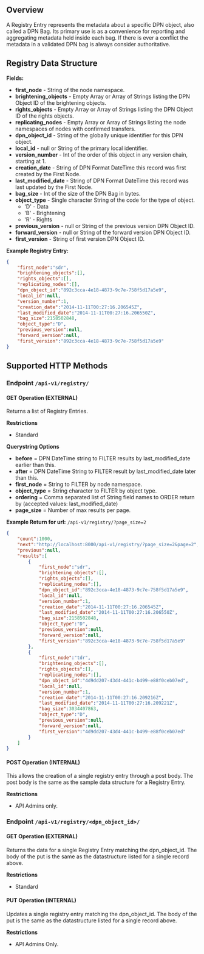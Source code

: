 ## Overview

A Registry Entry represents the metadata about a specific DPN object, also called a DPN Bag. Its primary use is as a convenience for reporting and aggregating metadata held inside each bag.  If there is ever a conflict the metadata in a validated DPN bag is always consider authoritative.

## Registry Data Structure

**Fields:**
* **first_node** - String of the node namespace.
* **brightening_objects** - Empty Array or Array of Strings listing the DPN Object ID of the brightening objects.
* **rights_objects** - Empty Array or Array of Strings listing the DPN Object ID of the rights objects.
* **replicating_nodes** - Empty Array or Array of Strings listing the node namespaces of nodes with confirmed transfers.
* **dpn_object_id** - String of the globally unique identifier for this DPN object.
* **local_id** - null or String of the primary local identifier.
* **version_number** - Int of the order of this object in any version chain, starting at 1.
* **creation_date** - String of DPN Format DateTime this record was first created by the First Node.
* **last_modified_date** - String of DPN Format DateTime this record was last updated by the First Node.
* **bag_size** - Int of the size of the DPN Bag in bytes.
* **object_type** - Single character String of the code for the type of object.
    * 'D' - Data
    * 'B' - Brightening
    * 'R' - Rights
* **previous_version** - null or String of the previous version DPN Object ID.
* **forward_version** - null or String of the forward version DPN Object ID.
* **first_version** - String of first version DPN Object ID.

**Example Registry Entry:**
```json
{
    "first_node":"sdr",
    "brightening_objects":[],
    "rights_objects":[],
    "replicating_nodes":[],
    "dpn_object_id":"892c3cca-4e18-4873-9c7e-758f5d17a5e9",
    "local_id":null,
    "version_number":1,
    "creation_date":"2014-11-11T00:27:16.206545Z",
    "last_modified_date":"2014-11-11T00:27:16.206550Z",
    "bag_size":2158502848,
    "object_type":"D",
    "previous_version":null,
    "forward_version":null,
    "first_version":"892c3cca-4e18-4873-9c7e-758f5d17a5e9"
}
```

## Supported HTTP Methods

### **Endpoint** `/api-v1/registry/`

#### GET Operation (EXTERNAL)

Returns a list of Registry Entries.

**Restrictions**
* Standard

**Querystring Options**
* **before** = DPN DateTime string to FILTER results by last_modified_date earlier than this.
* **after** = DPN DateTime String to FILTER result by last_modified_date later than this.
* **first_node** = String to FILTER by node namespace.
* **object_type** = String character to FILTER by object type.
* **ordering** = Comma separated list of String field names to ORDER return by (accepted values: last_modified_date)
* **page_size** = Number of max results per page.

**Example Return for url:** `/api-v1/registry/?page_size=2`
```json
{
    "count":1000,
    "next":"http://localhost:8000/api-v1/registry/?page_size=2&page=2",
    "previous":null,
    "results":[
        {
            "first_node":"sdr",
            "brightening_objects":[],
            "rights_objects":[],
            "replicating_nodes":[],
            "dpn_object_id":"892c3cca-4e18-4873-9c7e-758f5d17a5e9",
            "local_id":null,
            "version_number":1,
            "creation_date":"2014-11-11T00:27:16.206545Z",
            "last_modified_date":"2014-11-11T00:27:16.206550Z",
            "bag_size":2158502848,
            "object_type":"D",
            "previous_version":null,
            "forward_version":null,
            "first_version":"892c3cca-4e18-4873-9c7e-758f5d17a5e9"
        },
        {
            "first_node":"tdr",
            "brightening_objects":[],
            "rights_objects":[],
            "replicating_nodes":[],
            "dpn_object_id":"4d9dd207-43d4-441c-b499-e88f0ceb07ed",
            "local_id":null,
            "version_number":1,
            "creation_date":"2014-11-11T00:27:16.209216Z",
            "last_modified_date":"2014-11-11T00:27:16.209221Z",
            "bag_size":3034407863,
            "object_type":"D",
            "previous_version":null,
            "forward_version":null,
            "first_version":"4d9dd207-43d4-441c-b499-e88f0ceb07ed"
        }
    ]
}
```

#### POST Operation (INTERNAL)

This allows the creation of a single registry entry through a post body.  The post body is the same as the sample data structure for a Registry Entry.

**Restrictions**
* API Admins only.

### **Endpoint** `/api-v1/registry/<dpn_object_id>/`

#### GET Operation (EXTERNAL)

Returns the data for a single Registry Entry matching the dpn_object_id.  The body of the put is the same as the datastructure listed for a single record above.

**Restrictions**
* Standard

#### PUT Operation (INTERNAL)

Updates a single registry entry matching the dpn_object_id.  The body of the put is the same as the datastructure listed for a single record above.

**Restrictions**
* API Admins Only.